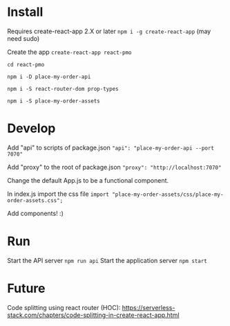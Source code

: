 # Install

Requires create-react-app 2.X or later `npm i -g create-react-app` (may need sudo)

Create the app `create-react-app react-pmo`

`cd react-pmo`

`npm i -D place-my-order-api`

`npm i -S react-router-dom prop-types`

`npm i -S place-my-order-assets`

# Develop

Add "api" to scripts of package.json `"api": "place-my-order-api --port 7070"`

Add "proxy" to the root of package.json `"proxy": "http://localhost:7070"`

Change the default App.js to be a functional component.

In index.js import the css file `import "place-my-order-assets/css/place-my-order-assets.css";`

Add components! :)

# Run

Start the API server `npm run api`
Start the application server `npm start`

# Future

Code splitting using react router (HOC): https://serverless-stack.com/chapters/code-splitting-in-create-react-app.html
